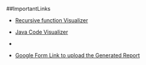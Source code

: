 ##ImportantLinks

- [Recursive function Visualizer](https://recursion.vercel.app/)

- [Java Code Visualizer](https://cscircles.cemc.uwaterloo.ca/java_visualize/#mode=display)

- 
- [Google Form Link to upload the Generated Report](https://forms.gle/UZsg1qFDEz4Riu8Q6)



